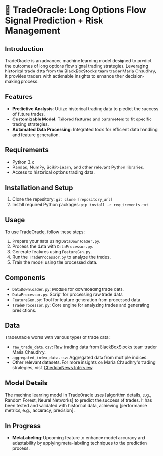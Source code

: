 
# 🔮 TradeOracle: Long Options Flow Signal Prediction + Risk Management

## Introduction
TradeOracle is an advanced machine learning model designed to predict the outcomes of long options flow signal trading strategies. Leveraging historical trade data from the BlackBoxStocks team trader Maria Chaudhry, it provides traders with actionable insights to enhance their decision-making process.

## Features
- **Predictive Analysis**: Utilize historical trading data to predict the success of future trades.
- **Customizable Model**: Tailored features and parameters to fit specific trading strategies.
- **Automated Data Processing**: Integrated tools for efficient data handling and feature generation.

## Requirements
- Python 3.x
- Pandas, NumPy, Scikit-Learn, and other relevant Python libraries.
- Access to historical options trading data.

## Installation and Setup
1. Clone the repository: `git clone [repository_url]`
2. Install required Python packages: `pip install -r requirements.txt`

## Usage
To use TradeOracle, follow these steps:
1. Prepare your data using `DataDownloader.py`.
2. Process the data with `DataProcessor.py`.
3. Generate features using `FeatureGen.py`.
4. Run the `TradeProcessor.py` to analyze the trades.
5. Train the model using the processed data.

## Components
- `DataDownloader.py`: Module for downloading trade data.
- `DataProcessor.py`: Script for processing raw trade data.
- `FeatureGen.py`: Tool for feature generation from processed data.
- `TradeProcessor.py`: Core engine for analyzing trades and generating predictions.

## Data
TradeOracle works with various types of trade data:
- `raw_trade_data.csv`: Raw trading data from BlackBoxStocks team trader Maria Chaudhry.
- `aggregated_index_data.csv`: Aggregated data from multiple indices.
- Other relevant datasets.
For more insights on Maria Chaudhry's trading strategies, visit [CheddarNews Interview](https://www.youtube.com/watch?v=FfGfNnhXVFM).

## Model Details
The machine learning model in TradeOracle uses [algorithm details, e.g., Random Forest, Neural Networks] to predict the success of trades. It has been tested and validated with historical data, achieving [performance metrics, e.g., accuracy, precision].

## In Progress
- **MetaLabeling**: Upcoming feature to enhance model accuracy and adaptability by applying meta-labeling techniques to the prediction process.
